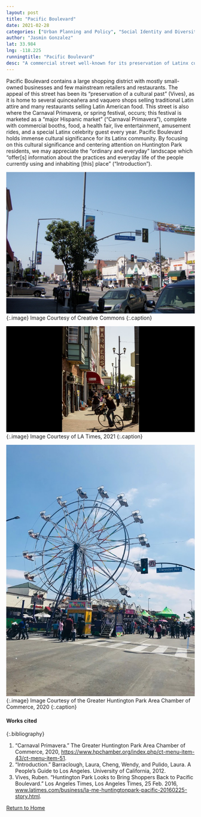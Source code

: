 ```yaml
---
layout: post
title: "Pacific Boulevard"
date: 2021-02-28
categories: ["Urban Planning and Policy", "Social Identity and Diversity"]
author: "Jasmin Gonzalez"
lat: 33.984
lng: -118.225
runningtitle: "Pacific Boulevard"
desc: "A commercial street well-known for its preservation of Latinx culture."
---
```

Pacific Boulevard contains a large shopping district with mostly small-owned businesses and few mainstream retailers and restaurants. The appeal of this street has been its “preservation of a cultural past” (Vives), as it is home to several quinceañera and vaquero shops selling traditional Latin attire and many restaurants selling Latin American food. This street is also where the Carnaval Primavera, or spring festival, occurs; this festival is marketed as a “major Hispanic market” (“Carnaval Primavera”), complete with commercial booths, food, a health fair, live entertainment, amusement rides, and a special Latinx celebrity guest every year. 
Pacific Boulevard holds immense cultural significance for its Latinx community. By focusing on this cultural significance and centering attention on Huntington Park residents, we may appreciate the “ordinary and everyday” landscape which “offer[s] information about the practices and everyday life of the people currently using and inhabiting [this] place” (“Introduction”).

![Intersection of Pacific Boulevard and Clarendon Avenue](images/PacificBoulevard_Pin5_Image1.jpg)
   {:.image} 
Image Courtesy of Creative Commons
   {:.caption} 

![Pacific Boulevard Storefronts](images/PacificBoulevard_Pin5_Image2.jpg)
   {:.image} 
Image Courtesy of LA Times, 2021
   {:.caption} 

![Pacific Boulevard During Carnaval Primavera](images/PacificBoulevard_Pin5_Image3.jpg)
   {:.image} 
Image Courtesy of the Greater Huntington Park Area Chamber of Commerce, 2020
   {:.caption} 

#### Works cited

{:.bibliography}
1. “Carnaval Primavera.” The Greater Huntington Park Area Chamber of Commerce, 2020, https://www.hpchamber.org/index.php/ct-menu-item-43/ct-menu-item-51.
2. “Introduction.” Barraclough, Laura, Cheng, Wendy, and Pulido, Laura. A People’s Guide to Los Angeles. University of California, 2012. 
3. Vives, Ruben. “Huntington Park Looks to Bring Shoppers Back to Pacific Boulevard.” Los Angeles Times, Los Angeles Times, 25 Feb. 2016, www.latimes.com/business/la-me-huntingtonpark-pacific-20160225-story.html.

[Return to Home](https://uclachicanxstudies.github.io/BarrioSuburbanisms/)
